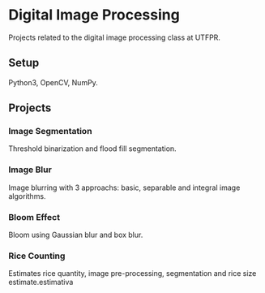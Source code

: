 # Digital Image Processing
Projects related to the digital image processing class at UTFPR.

## Setup
Python3, OpenCV, NumPy.

## Projects

### Image Segmentation
Threshold binarization and flood fill segmentation.

### Image Blur
Image blurring with 3 approachs: basic, separable and integral image algorithms.

### Bloom Effect
Bloom using Gaussian blur and box blur.

### Rice Counting
Estimates rice quantity, image pre-processing, segmentation and rice size estimate.estimativa

